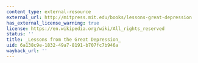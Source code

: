 ```yaml
---
content_type: external-resource
external_url: http://mitpress.mit.edu/books/lessons-great-depression
has_external_license_warning: true
license: https://en.wikipedia.org/wiki/All_rights_reserved
status: ''
title: _Lessons from the Great Depression_
uid: 6a138c9e-1832-49a7-8191-b707fc7b946a
wayback_url: ''
---
```

